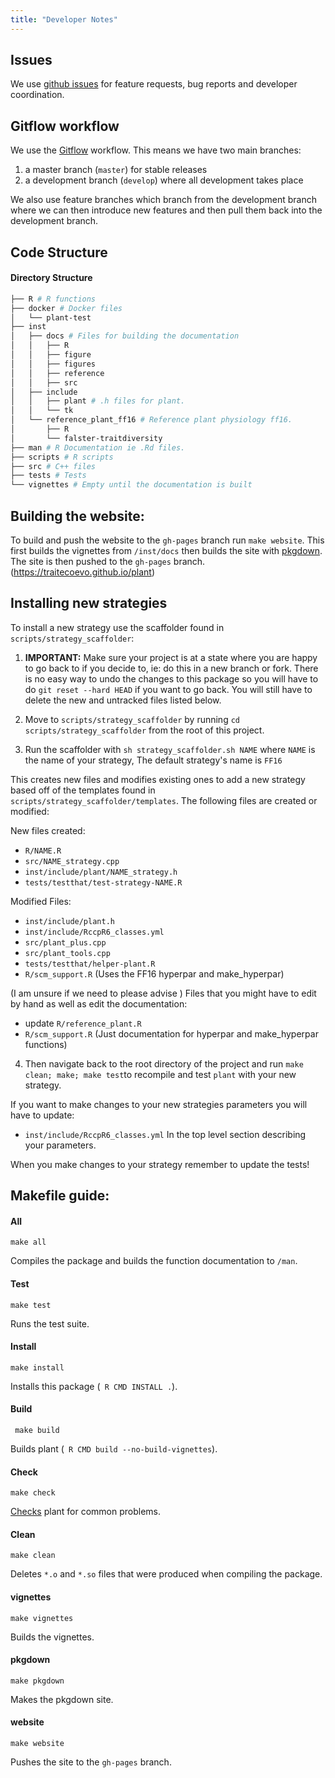 ```yaml
---
title: "Developer Notes"
---
```


## Issues

We use [github issues](https://github.com/traitecoevo/plant/issues/) for feature requests, bug reports and  developer coordination.

## Gitflow workflow

We use the [Gitflow](https://www.atlassian.com/git/tutorials/comparing-workflows/gitflow-workflow) workflow.
This means we have two main branches:

1. a master branch (`master`) for stable releases
2. a development branch (`develop`) where all development takes place

We also use feature branches which branch from the development branch where we can then introduce new features and then pull them back into the development branch.

##  Code Structure
#### Directory  Structure
```sh
├── R # R functions
├── docker # Docker files
│   └── plant-test
├── inst
│   ├── docs # Files for building the documentation
│   │   ├── R
│   │   ├── figure
│   │   ├── figures
│   │   ├── reference
│   │   ├── src
│   ├── include
│   │   ├── plant # .h files for plant.
│   │   └── tk
│   └── reference_plant_ff16 # Reference plant physiology ff16.
│       ├── R
│       └── falster-traitdiversity
├── man # R Documentation ie .Rd files.
├── scripts # R scripts
├── src # C++ files
├── tests # Tests
└── vignettes # Empty until the documentation is built
```

## Building the website:

To build and push the website to the `gh-pages` branch run `make website`.
This first builds the vignettes from `/inst/docs` then builds the site with [pkgdown](http://pkgdown.r-lib.org).
The site is then pushed to the `gh-pages` branch. (https://traitecoevo.github.io/plant)

## Installing new strategies

To install a new strategy use the scaffolder found in `scripts/strategy_scaffolder`:
1. **IMPORTANT:** Make sure your project is at a state where you are happy to go back to if you decide to, ie: do this in a new branch or fork. There is no easy way to undo the changes to this package so you will have to do `git reset --hard HEAD` if you want to go back. You will still have to delete the new and untracked files listed below.

2. Move to `scripts/strategy_scaffolder` by running `cd scripts/strategy_scaffolder` from the root of this project.
3. Run the scaffolder with `sh strategy_scaffolder.sh NAME` where `NAME` is the name of your strategy, The default strategy's name is `FF16`

This creates new files and modifies existing ones to add a new strategy based off of the templates found in `scripts/strategy_scaffolder/templates`.
The following files are created or modified: 

New files created:
* `R/NAME.R`
* `src/NAME_strategy.cpp`
* `inst/include/plant/NAME_strategy.h`
* `tests/testthat/test-strategy-NAME.R`

Modified Files:
* `inst/include/plant.h`
* `inst/include/RccpR6_classes.yml`
* `src/plant_plus.cpp`
* `src/plant_tools.cpp`
* `tests/testthat/helper-plant.R`
* `R/scm_support.R` (Uses the FF16 hyperpar and make_hyperpar)

(I am unsure if we need to please advise )
Files that you might have to  edit by hand as well as edit the documentation: 
* update `R/reference_plant.R`
* `R/scm_support.R` (Just documentation for hyperpar and make_hyperpar functions)

4. Then navigate back to the root directory of the project and run `make clean; make; make test`to recompile and test `plant` with your new strategy.

If you want to make changes to your new strategies parameters you will have to update: 

* `inst/include/RccpR6_classes.yml` In the top level section describing your parameters.

When you make changes to your strategy remember to update the tests!

## Makefile guide:

#### All

```make all```

Compiles the package and builds the function documentation to `/man`. 

#### Test

```make test```

Runs the test suite.

#### Install

```make install```

Installs this package (` R CMD INSTALL .`).

#### Build

``` make build```

Builds plant (` R CMD build --no-build-vignettes`).

#### Check

```make check```

[Checks](http://r-pkgs.had.co.nz/check.html) plant for common problems.

#### Clean

```make clean```

Deletes `*.o` and `*.so` files that were produced when compiling the package.

#### vignettes

```make vignettes```

Builds the vignettes.

#### pkgdown

```make pkgdown```

Makes the pkgdown site.

#### website

```make website```

Pushes the site to the `gh-pages` branch. 
